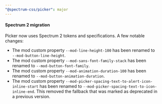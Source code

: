 ```yaml
---
"@spectrum-css/picker": major
---
```


#### Spectrum 2 migration
Picker now uses Spectrum 2 tokens and specifications. A few notable changes:
- The mod custom property `--mod-line-height-100` has been renamed to `--mod-button-line-height`.
- The mod custom property `--mod-sans-font-family-stack` has been renamed to `--mod-button-font-family`.
- The mod custom property `--mod-animation-duration-100` has been renamed to `--mod-button-animation-duration`.
- The mod custom property `--mod-picker-spacing-text-to-alert-icon-inline-start` has been renamed to `--mod-picker-spacing-text-to-icon-inline-end`. This removed the fallback that was marked as deprecated in a previous version.